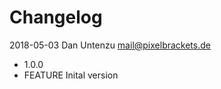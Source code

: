 Changelog
=========

2018-05-03 Dan Untenzu <mail@pixelbrackets.de>

  * 1.0.0
  * FEATURE Inital version
